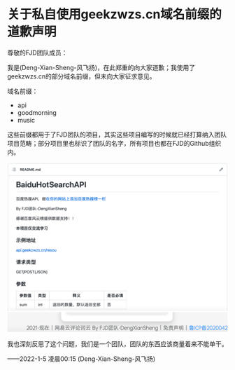 # 关于私自使用geekzwzs.cn域名前缀的道歉声明

尊敬的FJD团队成员：

我是(Deng-Xian-Sheng-风飞扬)，在此郑重的向大家道歉；我使用了geekzwzs.cn的部分域名前缀，但未向大家征求意见。

域名前缀：

- api
- goodmorning
- music

这些前缀都用于了FJD团队的项目，其实这些项目编写的时候就已经打算纳入团队项目范畴；部分项目里也标识了团队的名字，所有项目也都在FJD的Github组织内。

<img src="./BreezyStatementOfApology.assets/截屏2022-01-04 下午11.54.59.png"/><img src="./BreezyStatementOfApology.assets/截屏2022-01-05 上午12.01.09.png"/>

我也深刻反思了这个问题，我们是一个团队，团队的东西应该商量着来不能单干。



——2022-1-5 凌晨00:15 (Deng-Xian-Sheng-风飞扬)

[^Deng-Xian-Sheng-风飞扬]: 于2022-1-5最后一次编辑

